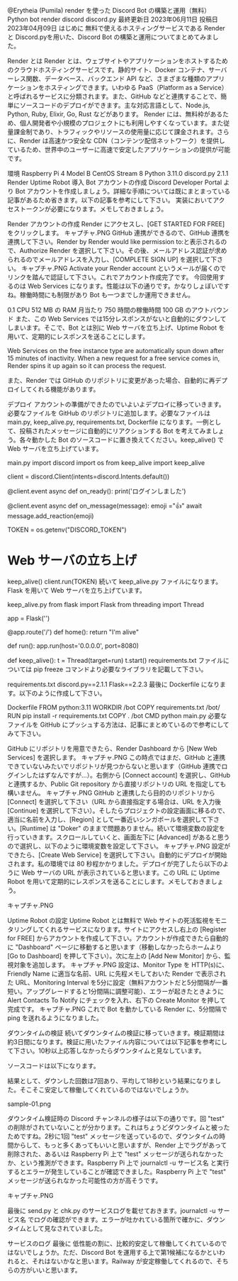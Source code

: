 @Erytheia
(Pumila)
render を使った Discord Bot の構築と運用（無料）
Python
bot
render
discord
discord.py
最終更新日 2023年06月11日
投稿日 2023年04月09日
はじめに
無料で使えるホスティングサービスである Render と Discord.pyを用いた、Discord Bot の構築と運用についてまとめてみました。

Render とは
Render とは、ウェブサイトやアプリケーションをホストするためのクラウドホスティングサービスです。静的サイト、Docker コンテナ、サーバーレス関数、データベース、バックエンド API など、さまざまな種類のアプリケーションをホスティングできます。いわゆる PaaS（Platform as a Service）と呼ばれるサービスに分類されます。また、GitHub などと連携することで、簡単にソースコードのデプロイができます。主な対応言語として、Node.js, Python, Ruby, Elixir, Go, Rust などがあります。
Render には、無料枠があるため、個人開発者や小規模のプロジェクトにも利用しやすくなっています。また従量課金制であり、トラフィックやリソースの使用量に応じて課金されます。さらに、Render は高速かつ安全な CDN（コンテンツ配信ネットワーク）を提供しているため、世界中のユーザーに高速で安定したアプリケーションの提供が可能です。

環境
Raspberry Pi 4 Model B
CentOS Stream 8
Python 3.11.0
discord.py 2.1.1
Render
Uptime Robot
導入
Bot アカウントの作成
Discord Developer Portal より Bot アカウントを作成しましょう。詳細な手順については既にまとまっている記事があるため省きます。以下の記事を参考にして下さい。
実装においてアクセストークンが必要になります。メモしておきましょう。



Render アカウントの作成
Render にアクセスし、[GET STARTED FOR FREE] をクリックします。
キャプチャ.PNG
GitHub 連携ができるので、GitHub 連携を連携して下さい。Render by Render would like permission to:と表示されるので、Authorize Render を選択して下さい。その後、メールアドレス認証が求められるのでメールアドレスを入力し、[COMPLETE SIGN UP] を選択して下さい。
キャプチャ.PNG
Activate your Render account というメールが届くのでリンクを踏んで認証して下さい。これでアカウント作成完了です。
今回使用するのは Web Services になります。性能は以下の通りです。かなりしょぼいですね。稼働時間にも制限があり Bot も一つまでしか運用できません。

0.1 CPU
512 MB の RAM
月当たり 750 時間の稼働時間
100 GB のアウトバウンド
また、この Web Services では15分レスポンスがないと自動的にダウンしてしまいます。そこで、Bot とは別に Web サーバを立ち上げ、Uptime Robot を用いて、定期的にレスポンスを送ることにします。

Web Services on the free instance type are automatically spun down after 15 minutes of inactivity. When a new request for a free service comes in, Render spins it up again so it can process the request.



また、Render では GitHub のリポジトリに変更があった場合、自動的に再デプロイしてくれる機能があります。

デプロイ
アカウントの準備ができたのでいよいよデプロイに移っていきます。必要なファイルを GitHub のリポジトリに追加します。必要なファイルは main.py, keep_alive.py, requirements.txt, Dockerfile になります。一例として、投稿されたメッセージに自動的にリアクションする Bot を考えてみましょう。各々動かした Bot のソースコードに置き換えてください。keep_alive() で Web サーバを立ち上げています。

main.py
import discord
import os
from keep_alive import keep_alive

client = discord.Client(intents=discord.Intents.default())

@client.event
async def on_ready():
    print('ログインしました')

@client.event
async def on_message(message):
    emoji ="👍"
    await message.add_reaction(emoji)

TOKEN = os.getenv("DISCORD_TOKEN")
# Web サーバの立ち上げ
keep_alive()
client.run(TOKEN)
続いて keep_alive.py ファイルになります。Flask を用いて Web サーバを立ち上げています。

keep_alive.py
from flask import Flask
from threading import Thread

app = Flask('')

@app.route('/')
def home():
    return "I'm alive"

def run():
    app.run(host='0.0.0.0', port=8080)

def keep_alive():
    t = Thread(target=run)
    t.start()
requirements.txt ファイルについては pip freeze コマンドより必要なライブラリを記載して下さい。

requirements.txt
discord.py==2.1.1
Flask==2.2.3
最後に Dockerfile になります。以下のように作成して下さい。

Dockerfile
FROM python:3.11
WORKDIR /bot
COPY requirements.txt /bot/
RUN pip install -r requirements.txt
COPY . /bot
CMD python main.py
必要なファイルを GitHub にプッシュする方法は、記事にまとめているので参考にしてみて下さい。



GitHub にリポジトリを用意できたら、Render Dashboard から [New Web Services] を選択します。
キャプチャ.PNG
この時点ではまだ、GitHub と連携できていないみたいでリポジトリが見つからないと思います（GitHub 連携でログインしたはずなんですが…）。右側から [Connect account] を選択し、GitHub と連携するか、Public Git repository から直接リポジトリの URL を指定しても構いません。
キャプチャ.PNG
GitHub と連携したら目的のリポジトリから [Connect] を選択して下さい（URL から直接指定する場合は、URL を入力後 [Continue] を選択して下さい）。そしたらプロジェクトの設定画面に移るので、適当に名前を入力し、[Region] として一番近いシンガポールを選択して下さい。[Runtime] は "Doker" のままで問題ありません。続いて環境変数の設定を行っていきます。スクロールしていくと、画面左下に [Advanced] があると思うので選択し、以下のように環境変数を設定して下さい。
キャプチャ.PNG
設定ができたら、[Create Web Service] を選択して下さい。自動的にデプロイが開始されます。私の環境では 80 秒程かかりました。デプロイが完了したら以下のように Web サーバの URL が表示されていると思います。この URL に Uptime Robot を用いて定期的にレスポンスを送ることにします。メモしておきましょう。

キャプチャ.PNG

Uptime Robot の設定
Uptime Robot とは無料で Web サイトの死活監視をモニタリングしてくれるサービスになります。サイトにアクセスし右上の [Register for FREE] からアカウントを作成して下さい。アカウントが作成できたら自動的に "Dashboard" ページに移動すると思います（移動しなかったらホームより [Go to Dashboard] を押して下さい）。次に左上の [Add New Monitor] から、監視対象を追加します。
キャプチャ.PNG
設定は、Monitor Type を HTTP(s)に、Friendly Name に適当な名前、URL に先程メモしておいた Render で表示された URL、Monitoring Interval を5分に設定（無料アカウントだと5分間隔が一番短い。アップグレードすると1分間隔に調整可能）、エラーが起きたときように Alert Contacts To Notify にチェックを入れ、右下の Create Monitor を押して完成です。
キャプチャ.PNG
これで Bot を動かしている Render に、5分間隔で ping を送れるようになりました。

ダウンタイムの検証
続いてダウンタイムの検証に移っていきます。検証期間は約3日間になります。検証に用いたファイル内容については以下記事を参考にして下さい。10秒以上応答しなかったらダウンタイムと見なしています。



ソースコードは以下になります。



結果として、ダウンした回数は7回あり、平均して18秒という結果になりました。そこそこ安定して稼働してくれているのではないでしょうか。

sample-01.png

ダウンタイム検証時の Discord チャンネルの様子は以下の通りです。回 "test" の削除がされていないことが分かります。これはちょうどダウンタイムと被ったためですね。2秒に1回 "test" メッセージを送っているので、ダウンタイムの時間からして、もっと多くあってもいいと思いますが、Render 上でラグがあって削除された、あるいは Raspberry Pi 上で "test" メッセージが送られなかったか、という推測ができます。Raspberry Pi 上で journalctl -u サービス名 と実行するとエラーが発生していることが確認できました。Raspberry Pi 上で "test" メッセージが送られなかった可能性の方が高そうです。

キャプチャ.PNG

最後に send.py と chk.py のサービスログを載せておきます。journalctl -u サービス名 でログの確認ができます。エラーが吐かれている箇所で確かに、ダウンタイムとして見なされていました。

サービスのログ
最後に
低性能の割に、比較的安定して稼働してくれているのではないでしょうか。ただ、Discord Bot を運用する上で第1候補になるかといわれると、それはないかなと思います。Railway が安定稼働してくれるので、そちらの方がいいと思います。